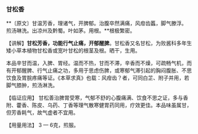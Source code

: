 ### 甘松香

**〔原文〕甘温芳香，理诸气，开脾郁。治腹卒然满痛，风疳齿䘌，脚气滕浮。煎汤琳洗。出凉州及黔蜀。叶如茅。用根。**根极繁密。

【讲解】**甘松芳香，功能行气止痛，开郁醒脾**。甘松香又名甘松，为败酱科多年生矮小草本植物甘松香或宽叶甘松的根茎及根。晒干，生用。

本品辛甘而温，入脾、胃经。温而不热，甘而不滞，辛香而不燥，可疏畅气机，而有开郁醒脾、行气止痛之功，多用于思虑伤脾，或寒郁气滞引起的胸闷腹胀、不思饮食及胃脘疼痛等证。《本草求真》也载：风疳齿？者，可同白芷、附子并用，若脚气膝肿，煎汤淋洗。

【临证应用】 甘松善治脾胃受寒，气郁不舒的心腹痛满、饮食不思之证，多与香附、藿香、陈皮、乌药、丁香等理气散寒健胃药同用，疗效更佳。本品味虽属甘，但芳香耗气，故气虚者不宜用。

【用量用法】 3 — 6克，煎服。
